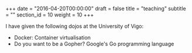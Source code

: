 +++
date = "2016-04-20T00:00:00"
draft = false
title = "teaching"
subtitle = ""
section_id = 10
weight = 10
+++

I have given the following dojos at the University of Vigo:

- Docker: Container virtualisation
- Do you want to be a Gopher? Google's Go programming language
